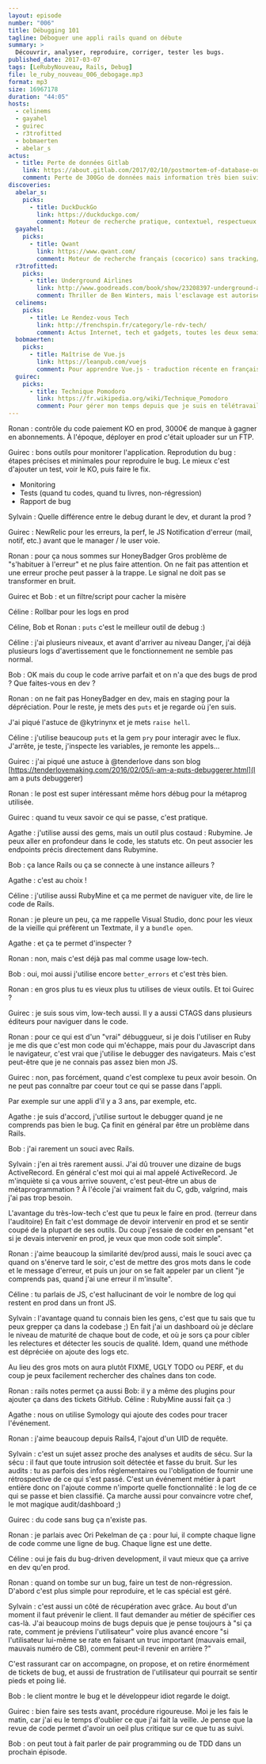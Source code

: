 ```yaml
---
layout: episode
number: "006"
title: Débugging 101
tagline: Déboguer une appli rails quand on débute
summary: >
  Découvrir, analyser, reproduire, corriger, tester les bugs.
published_date: 2017-03-07
tags: [LeRubyNouveau, Rails, Debug]
file: le_ruby_nouveau_006_debogage.mp3
format: mp3
size: 16967178
duration: "44:05"
hosts:
  - celinems
  - gayahel
  - guirec
  - r3trofitted
  - bobmaerten
  - abelar_s
actus:
  - title: Perte de données Gitlab
    link: https://about.gitlab.com/2017/02/10/postmortem-of-database-outage-of-january-31/
    comment: Perte de 300Go de données mais information très bien suivie 
discoveries:
  abelar_s:
    picks:
      - title: DuckDuckGo
        link: https://duckduckgo.com/
        comment: Moteur de recherche pratique, contextuel, respectueux de la vie privée. Business model : partenariat/reco Amazon notamment.
  gayahel:
    picks:
      - title: Qwant
        link: https://www.qwant.com/
        comment: Moteur de recherche français (cocorico) sans tracking/historique. Business model : rétrocommissions sur les achats aussi
  r3trofitted:
    picks:
      - title: Underground Airlines
        link: http://www.goodreads.com/book/show/23208397-underground-airlines
        comment: Thriller de Ben Winters, mais l'esclavage est autorisé, le racisme est onmiprésent. C'était un coup qui fait bien réfléchir.
  celinems:
    picks:
      - title: Le Rendez-vous Tech
        link: http://frenchspin.fr/category/le-rdv-tech/
        comment: Actus Internet, tech et gadgets, toutes les deux semaines
  bobmaerten:
    picks:
      - title: Maîtrise de Vue.js
        link: https://leanpub.com/vuejs
        comment: Pour apprendre Vue.js - traduction récente en français
  guirec:
    picks:
      - title: Technique Pomodoro
        link: https://fr.wikipedia.org/wiki/Technique_Pomodoro
        comment: Pour gérer mon temps depuis que je suis en télétravail
---
```


Ronan : contrôle du code paiement KO en prod, 3000€ de manque à gagner en abonnements. À l'époque, déployer en prod c'était uploader sur un FTP.

Guirec : bons outils pour monitorer l'application.
Reprodution du bug : étapes précises et minimales pour reproduire le bug.
Le mieux c'est d'ajouter un test, voir le KO, puis faire le fix.

* Monitoring
* Tests (quand tu codes, quand tu livres, non-régression)
* Rapport de bug

Sylvain : Quelle différence entre le debug durant le dev, et durant la prod ?

Guirec : NewRelic pour les erreurs, la perf, le JS
Notification d'erreur (mail, notif, etc.) avant que le manager / le user voie.

Ronan : pour ça nous sommes sur HoneyBadger
Gros problème de "s'habituer à l'erreur" et ne plus faire attention.
On ne fait pas attention et une erreur proche peut passer à la trappe.
Le signal ne doit pas se transformer en bruit.

Guirec et Bob : et un filtre/script pour cacher la misère

Céline : Rollbar pour les logs en prod

Céline, Bob et Ronan : `puts` c'est le meilleur outil de debug :)

Céline : j'ai plusieurs niveaux, et avant d'arriver au niveau Danger,
j'ai déjà plusieurs logs d'avertissement que le fonctionnement ne semble
pas normal.

Bob : OK mais du coup le code arrive parfait et on n'a que des bugs de prod ?
Que faites-vous en dev ?

Ronan : on ne fait pas HoneyBadger en dev, mais en staging pour la dépréciation.
Pour le reste, je mets des `puts` et je regarde où j'en suis.

J'ai piqué l'astuce de @kytrinynx et je mets `raise hell`.

Céline : j'utilise beaucoup `puts` et la gem `pry` pour interagir avec le flux. J'arrête, je teste, j'inspecte les variables, je remonte les appels...

Guirec : j'ai piqué une astuce à @tenderlove dans son blog [https://tenderlovemaking.com/2016/02/05/i-am-a-puts-debuggerer.html](I am a puts debuggerer)

Ronan : le post est super intéressant même hors débug pour la métaprog utilisée.

Guirec : quand tu veux savoir ce qui se passe, c'est pratique.

Agathe : j'utilise aussi des gems, mais un outil plus costaud : Rubymine.
Je peux aller en profondeur dans le code, les statuts etc.
On peut associer les endpoints précis directement dans Rubymine.

Bob : ça lance Rails ou ça se connecte à une instance ailleurs ?

Agathe : c'est au choix !

Céline : j'utilise aussi RubyMine et ça me permet de naviguer vite, de lire le code de Rails.

Ronan : je pleure un peu, ça me rappelle Visual Studio, donc pour les vieux de la vieille qui préfèrent un Textmate, il y a `bundle open`.

Agathe : et ça te permet d'inspecter ?

Ronan : non, mais c'est déjà pas mal comme usage low-tech.

Bob : oui, moi aussi j'utilise encore `better_errors` et c'est très bien.

Ronan : en gros plus tu es vieux plus tu utilises de vieux outils. Et toi Guirec ?

Guirec : je suis sous vim, low-tech aussi.
Il y a aussi CTAGS dans plusieurs éditeurs pour naviguer dans le code.

Ronan : pour ce qui est d'un "vrai" débuggueur, si je dois l'utiliser en Ruby je me dis que c'est mon code qui m'échappe, mais pour du Javascript dans le navigateur, c'est vrai que j'utilise le debugger des navigateurs.
Mais c'est peut-être que je ne connais pas assez bien mon JS.

Guirec : non, pas forcément, quand c'est complexe tu peux avoir besoin.
On ne peut pas connaître par coeur tout ce qui se passe dans l'appli.

Par exemple sur une appli d'il y a 3 ans, par exemple, etc.

Agathe : je suis d'accord, j'utilise surtout le debugger quand je ne comprends pas bien le bug. Ça finit en général par être un problème dans Rails.

Bob : j'ai rarement un souci avec Rails.

Sylvain : j'en ai très rarement aussi. J'ai dû trouver une dizaine de bugs ActiveRecord. En général c'est moi qui ai mal appelé ActiveRecord.
Je m'inquiète si ça vous arrive souvent, c'est peut-être un abus de métaprogrammation ?
À l'école j'ai vraiment fait du C, gdb, valgrind, mais j'ai pas trop besoin.

L'avantage du très-low-tech c'est que tu peux le faire en prod.
(terreur dans l'auditoire)
En fait c'est dommage de devoir intervenir en prod et se sentir coupé de la plupart de ses outils.
Du coup j'essaie de coder en pensant "et si je devais intervenir en prod, je veux que mon code soit simple".

Ronan : j'aime beaucoup la similarité dev/prod aussi, mais le souci avec ça quand on s'énerve tard le soir, c'est de mettre des gros mots dans le code et le message d'erreur, et puis un jour on se fait appeler par un client "je comprends pas, quand j'ai une erreur il m'insulte".

Céline : tu parlais de JS, c'est hallucinant de voir le nombre de log qui restent en prod dans un front JS.

Sylvain : l'avantage quand tu connais bien les gens, c'est que tu sais que tu peux grepper ça dans la codebase ;)
En fait j'ai un dashboard où je déclare le niveau de maturité de chaque bout de code, et où je sors ça pour cibler les relectures et détecter les soucis de qualité.
Idem, quand une méthode est dépréciée on ajoute des logs etc.

Au lieu des gros mots on aura plutôt FIXME, UGLY TODO ou PERF,
et du coup je peux facilement rechercher des chaînes dans ton code.

Ronan : rails notes permet ça aussi
Bob: il y a même des plugins pour ajouter ça dans des tickets GitHub.
Céline : RubyMine aussi fait ça :)

Agathe : nous on utilise Symology qui ajoute des codes pour tracer l'événement.

Ronan : j'aime beaucoup depuis Rails4, l'ajout d'un UID de requête.

Sylvain : c'est un sujet assez proche des analyses et audits de sécu.
Sur la sécu : il faut que toute intrusion soit détectée et fasse du bruit.
Sur les audits : tu as parfois des infos réglementaires ou l'obligation de fournir une rétrospective de ce qui s'est passé.
C'est un événement métier à part entière donc on l'ajoute comme n'importe quelle fonctionnalité : le log de ce qui se passe et bien classifié.
Ça marche aussi pour convaincre votre chef, le mot magique audit/dashboard ;)

Guirec : du code sans bug ça n'existe pas.

Ronan : je parlais avec Ori Pekelman de ça : pour lui, il compte chaque ligne de code comme une ligne de bug. Chaque ligne est une dette.

Céline : oui je fais du bug-driven development, il vaut mieux que ça arrive en dev qu'en prod.

Ronan : quand on tombe sur un bug, faire un test de non-régression.
D'abord c'est plus simple pour reproduire, et le cas spécial est géré.

Sylvain : c'est aussi un côté de récupération avec grâce.
Au bout d'un moment il faut prévenir le client.
Il faut demander au métier de spécifier ces cas-là.
J'ai beaucoup moins de bugs depuis que je pense toujours à "si ça rate, comment je préviens l'utilisateur" voire plus avancé encore "si l'utilisateur lui-même se rate en faisant un truc important (mauvais email, mauvais numéro de CB), comment peut-il revenir en arrière ?"

C'est rassurant car on accompagne, on propose, et on retire énormément de tickets de bug, et aussi de frustration de l'utilisateur qui pourrait se sentir pieds et poing lié.

Bob : le client montre le bug et le développeur idiot regarde le doigt.

Guirec : bien faire ses tests avant, procédure rigoureuse.
Moi je les fais le matin, car j'ai eu le temps d'oublier ce que j'ai fait la veille. Je pense que la revue de code permet d'avoir un oeil plus critique sur ce que tu as suivi.

Bob : on peut tout à fait parler de pair programming ou de TDD dans un prochain épisode.
